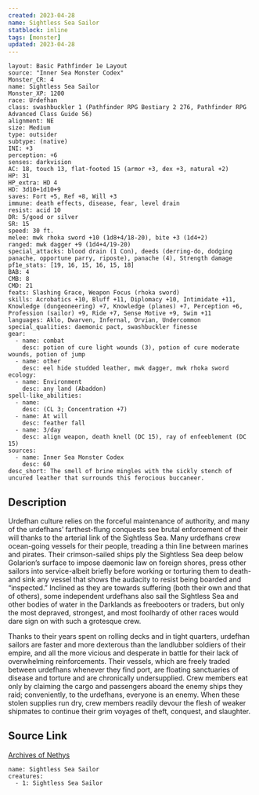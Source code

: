 ```yaml
---
created: 2023-04-28
name: Sightless Sea Sailor
statblock: inline
tags: [monster]
updated: 2023-04-28
---
```

```statblock
layout: Basic Pathfinder 1e Layout
source: "Inner Sea Monster Codex"
Monster_CR: 4
name: Sightless Sea Sailor
Monster_XP: 1200
race: Urdefhan
class: swashbuckler 1 (Pathfinder RPG Bestiary 2 276, Pathfinder RPG Advanced Class Guide 56)
alignment: NE
size: Medium
type: outsider
subtype: (native)
INI: +3
perception: +6
senses: darkvision
AC: 18, touch 13, flat-footed 15 (armor +3, dex +3, natural +2)
HP: 31
HP_extra: HD 4
HD: 3d10+1d10+9
saves: Fort +5, Ref +8, Will +3
immune: death effects, disease, fear, level drain
resist: acid 10
DR: 5/good or silver
SR: 15
speed: 30 ft.
melee: mwk rhoka sword +10 (1d8+4/18-20), bite +3 (1d4+2)
ranged: mwk dagger +9 (1d4+4/19-20)
special_attacks: blood drain (1 Con), deeds (derring-do, dodging panache, opportune parry, riposte), panache (4), Strength damage
pf1e_stats: [19, 16, 15, 16, 15, 18]
BAB: 4
CMB: 8
CMD: 21
feats: Slashing Grace, Weapon Focus (rhoka sword)
skills: Acrobatics +10, Bluff +11, Diplomacy +10, Intimidate +11, Knowledge (dungeoneering) +7, Knowledge (planes) +7, Perception +6, Profession (sailor) +9, Ride +7, Sense Motive +9, Swim +11
languages: Aklo, Dwarven, Infernal, Orvian, Undercommon
special_qualities: daemonic pact, swashbuckler finesse
gear:
  - name: combat
    desc: potion of cure light wounds (3), potion of cure moderate wounds, potion of jump
  - name: other
    desc: eel hide studded leather, mwk dagger, mwk rhoka sword
ecology:
  - name: Environment
    desc: any land (Abaddon)
spell-like_abilities:
  - name:
    desc: (CL 3; Concentration +7)
  - name: At will
    desc: feather fall
  - name: 3/day
    desc: align weapon, death knell (DC 15), ray of enfeeblement (DC 15)
sources:
  - name: Inner Sea Monster Codex
    desc: 60
desc_short: The smell of brine mingles with the sickly stench of uncured leather that surrounds this ferocious buccaneer.
```
## Description
Urdefhan culture relies on the forceful maintenance of authority, and many of the urdefhans’ farthest-flung conquests see brutal enforcement of their will thanks to the arterial link of the Sightless Sea. Many urdefhans crew ocean-going vessels for their people, treading a thin line between marines and pirates. Their crimson-sailed ships ply the Sightless Sea deep below Golarion’s surface to impose daemonic law on foreign shores, press other sailors into service-albeit briefly before working or torturing them to death-and sink any vessel that shows the audacity to resist being boarded and “inspected.” Inclined as they are towards suffering (both their own and that of others), some independent urdefhans also sail the Sightless Sea and other bodies of water in the Darklands as freebooters or traders, but only the most depraved, strongest, and most foolhardy of other races would dare sign on with such a grotesque crew.

Thanks to their years spent on rolling decks and in tight quarters, urdefhan sailors are faster and more dexterous than the landlubber soldiers of their empire, and all the more vicious and desperate in battle for their lack of overwhelming reinforcements. Their vessels, which are freely traded between urdefhans whenever they find port, are floating sanctuaries of disease and torture and are chronically undersupplied. Crew members eat only by claiming the cargo and passengers aboard the enemy ships they raid; conveniently, to the urdefhans, everyone is an enemy. When these stolen supplies run dry, crew members readily devour the flesh of weaker shipmates to continue their grim voyages of theft, conquest, and slaughter.
## Source Link
[Archives of Nethys](https://aonprd.com/MonsterDisplay.aspx?ItemName=Sightless%20Sea%20Sailor)
```encounter-table
name: Sightless Sea Sailor
creatures:
  - 1: Sightless Sea Sailor
```
